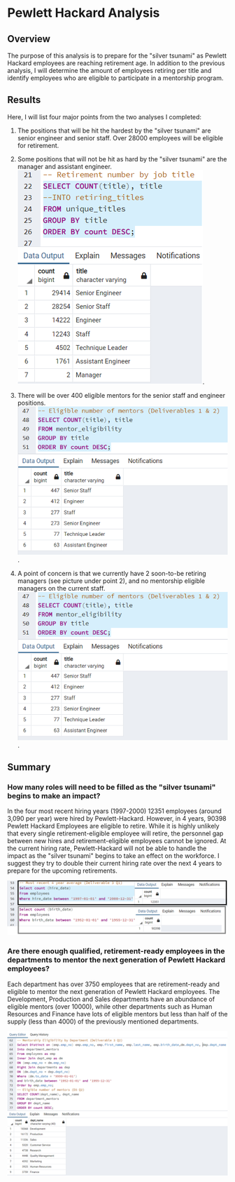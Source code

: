 # Pewlett Hackard Analysis

## Overview

The purpose of this analysis is to prepare for the "silver tsunami" as Pewlett Hackard employees are reaching retirement age. In addition to the previous analysis, I will determine the amount of employees retiring per title and identify employees who are eligible to participate in a mentorship program.

## Results 

Here, I will list four major points from the two analyses I completed:
1. The positions that will be hit the hardest by the "silver tsunami" are senior engineer and senior staff. Over 28000 employees will be eligible for retirement. 
2. Some positions that will not be hit as hard by the "silver tsunami" are the manager and assistant engineer.
![Retirement Numbers by Job Title](https://github.com/AkifEltahir96/Pewlett-Hackard-Analysis/blob/main/Analysis%20Project%20Folder/Pewlett-Hackard-Analysis%20Folder/Data/Retirement%20Numbers%20by%20Job%20Title.png). 

 
3. There will be over 400 eligible mentors for the senior staff and engineer positions. 
![Mentor Eligibility Numbers](https://github.com/AkifEltahir96/Pewlett-Hackard-Analysis/blob/main/Analysis%20Project%20Folder/Pewlett-Hackard-Analysis%20Folder/Data/Mentor-Eligibility-Numbers.png).

4. A point of concern is that we currently have 2 soon-to-be retiring managers (see picture under point 2), and no mentorship eligible managers on the current staff.
![Mentor Eligibility Numbers](https://github.com/AkifEltahir96/Pewlett-Hackard-Analysis/blob/main/Analysis%20Project%20Folder/Pewlett-Hackard-Analysis%20Folder/Data/Mentor-Eligibility-Numbers.png).


## Summary 
### How many roles will need to be filled as the "silver tsunami" begins to make an impact?
In the four most recent hiring years (1997-2000) 12351 employees (around 3,090 per year) were hired by Pewlett-Hackard. However, in 4 years, 90398 Pewlett Hackard Employees are eligible to retire. While it is highly unlikely that every single retirement-eligible employee will retire, the personnel gap between new hires and retirement-eligible employees cannot be ignored. At the current hiring rate, Pewlett-Hackard will not be able to handle the impact as the "silver tsunami" begins to take an effect on the workforce. I suggest they try to double their current hiring rate over the next 4 years to prepare for the upcoming retirements. 

![Future-Hiring.png](https://github.com/AkifEltahir96/Pewlett-Hackard-Analysis/blob/main/Analysis%20Project%20Folder/Pewlett-Hackard-Analysis%20Folder/Data/Future-Hiring.png) 

### Are there enough qualified, retirement-ready employees in the departments to mentor the next generation of Pewlett Hackard employees?
Each department has over 3750 employees that are retirement-ready and eligible to mentor the next generation of Pewlett Hackard employees. The Development, Production and Sales departments have an abundance of eligible mentors (over 10000), while other departments such as Human Resources and Finance have lots of eligible mentors but less than half of the supply (less than 4000) of the previously mentioned departments.

![Department-Mentor-Eligibility.png](https://github.com/AkifEltahir96/Pewlett-Hackard-Analysis/blob/main/Analysis%20Project%20Folder/Pewlett-Hackard-Analysis%20Folder/Data/Department-Mentor-Eligibility.png)
